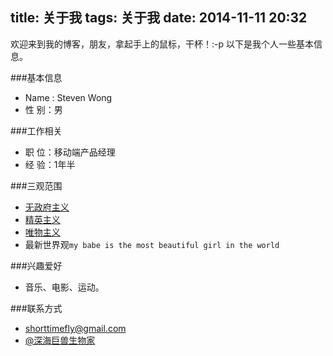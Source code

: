 title: 关于我
tags: 关于我
date: 2014-11-11 20:32
---
欢迎来到我的博客，朋友，拿起手上的鼠标，干杯！:-p
以下是我个人一些基本信息。

<!--more-->
  
###基本信息
+ Name  : Steven Wong
+ 性  别：男
  
###工作相关
+ 职  位：移动端产品经理
+ 经  验：1年半
  
###三观范围
+ [无政府主义](http://zh.wikipedia.org/wiki/%E6%97%A0%E6%94%BF%E5%BA%9C%E4%B8%BB%E4%B9%89)
+ [精英主义](http://zh.wikipedia.org/wiki/%E7%B2%BE%E8%8B%B1%E4%B8%BB%E4%B9%89)
+ [唯物主义](http://zh.wikipedia.org/wiki/%E5%94%AF%E7%89%A9%E4%B8%BB%E4%B9%89)
+ 最新世界观`my babe is the most beautiful girl in the world`

  
###兴趣爱好
+ 音乐、电影、运动。

###联系方式
+ shorttimefly@gmail.com
+ [@深海巨兽生物家](http://weibo.com/shorttime)


